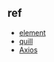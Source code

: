 

## ref
+ [element](https://element-plus.org/en-US/component/upload.html)
+ [quill](https://vueup.github.io/vue-quill/)
+ [Axios](https://v2.vuejs.org/v2/cookbook/using-axios-to-consume-apis.html?redirect=true)